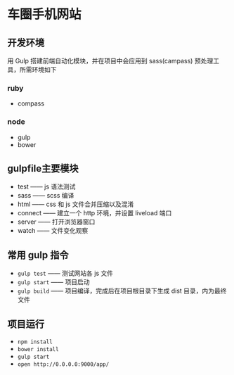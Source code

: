 # 车圈手机网站

## 开发环境
用 Gulp 搭建前端自动化模块，并在项目中会应用到 sass(campass) 预处理工具，所需环境如下

### ruby
* compass

### node
* gulp
* bower

## gulpfile主要模块
* test —— js 语法测试
* sass —— scss 编译
* html —— css 和 js 文件合并压缩以及混淆
* connect —— 建立一个 http 环境，并设置 liveload 端口
* server —— 打开浏览器窗口
* watch —— 文件变化观察

## 常用 gulp 指令
* `gulp test`  —— 测试网站各 js 文件
* `gulp start` —— 项目启动
* `gulp build` —— 项目编译，完成后在项目根目录下生成 dist 目录，内为最终文件


## 项目运行
* `npm install`
* `bower install`
* `gulp start`
* `open http://0.0.0.0:9000/app/`